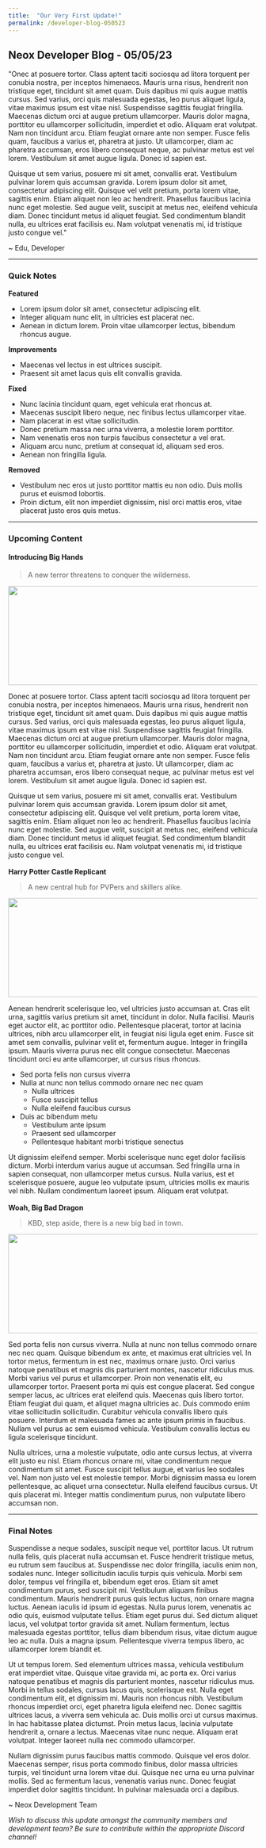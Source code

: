```yaml
---
title:  "Our Very First Update!"
permalink: /developer-blog-050523
---
```


## Neox Developer Blog - 05/05/23

"Onec at posuere tortor. Class aptent taciti sociosqu ad litora torquent per conubia nostra, per inceptos himenaeos. Mauris urna risus, hendrerit non tristique eget, tincidunt sit amet quam. Duis dapibus mi quis augue mattis cursus. Sed varius, orci quis malesuada egestas, leo purus aliquet ligula, vitae maximus ipsum est vitae nisl. Suspendisse sagittis feugiat fringilla. Maecenas dictum orci at augue pretium ullamcorper. Mauris dolor magna, porttitor eu ullamcorper sollicitudin, imperdiet et odio. Aliquam erat volutpat. Nam non tincidunt arcu. Etiam feugiat ornare ante non semper. Fusce felis quam, faucibus a varius et, pharetra at justo. Ut ullamcorper, diam ac pharetra accumsan, eros libero consequat neque, ac pulvinar metus est vel lorem. Vestibulum sit amet augue ligula. Donec id sapien est.

Quisque ut sem varius, posuere mi sit amet, convallis erat. Vestibulum pulvinar lorem quis accumsan gravida. Lorem ipsum dolor sit amet, consectetur adipiscing elit. Quisque vel velit pretium, porta lorem vitae, sagittis enim. Etiam aliquet non leo ac hendrerit. Phasellus faucibus lacinia nunc eget molestie. Sed augue velit, suscipit at metus nec, eleifend vehicula diam. Donec tincidunt metus id aliquet feugiat. Sed condimentum blandit nulla, eu ultrices erat facilisis eu. Nam volutpat venenatis mi, id tristique justo congue vel."

~ Edu, Developer

------------

### Quick Notes
**Featured**
- Lorem ipsum dolor sit amet, consectetur adipiscing elit.
-  Integer aliquam nunc elit, in ultricies est placerat nec.
- Aenean in dictum lorem. Proin vitae ullamcorper lectus, bibendum rhoncus augue.

**Improvements**
- Maecenas vel lectus in est ultrices suscipit.
- Praesent sit amet lacus quis elit convallis gravida.

**Fixed**
- Nunc lacinia tincidunt quam, eget vehicula erat rhoncus at.
- Maecenas suscipit libero neque, nec finibus lectus ullamcorper vitae.
- Nam placerat in est vitae sollicitudin.
- Donec pretium massa nec urna viverra, a molestie lorem porttitor.
- Nam venenatis eros non turpis faucibus consectetur a vel erat.
- Aliquam arcu nunc, pretium at consequat id, aliquam sed eros.
- Aenean non fringilla ligula.

**Removed**
- Vestibulum nec eros ut justo porttitor mattis eu non odio. Duis mollis purus et euismod lobortis.
- Proin dictum, elit non imperdiet dignissim, nisl orci mattis eros, vitae placerat justo eros quis metus.

------------
### Upcoming Content

#### **Introducing Big Hands**
>A new terror threatens to conquer the wilderness.

<img src="https://i.imgur.com/81swTpz.png" width="632px" height="200px" />

Donec at posuere tortor. Class aptent taciti sociosqu ad litora torquent per conubia nostra, per inceptos himenaeos. Mauris urna risus, hendrerit non tristique eget, tincidunt sit amet quam. Duis dapibus mi quis augue mattis cursus. Sed varius, orci quis malesuada egestas, leo purus aliquet ligula, vitae maximus ipsum est vitae nisl. Suspendisse sagittis feugiat fringilla. Maecenas dictum orci at augue pretium ullamcorper. Mauris dolor magna, porttitor eu ullamcorper sollicitudin, imperdiet et odio. Aliquam erat volutpat. Nam non tincidunt arcu. Etiam feugiat ornare ante non semper. Fusce felis quam, faucibus a varius et, pharetra at justo. Ut ullamcorper, diam ac pharetra accumsan, eros libero consequat neque, ac pulvinar metus est vel lorem. Vestibulum sit amet augue ligula. Donec id sapien est.

Quisque ut sem varius, posuere mi sit amet, convallis erat. Vestibulum pulvinar lorem quis accumsan gravida. Lorem ipsum dolor sit amet, consectetur adipiscing elit. Quisque vel velit pretium, porta lorem vitae, sagittis enim. Etiam aliquet non leo ac hendrerit. Phasellus faucibus lacinia nunc eget molestie. Sed augue velit, suscipit at metus nec, eleifend vehicula diam. Donec tincidunt metus id aliquet feugiat. Sed condimentum blandit nulla, eu ultrices erat facilisis eu. Nam volutpat venenatis mi, id tristique justo congue vel.
<br>
<br>
**Harry Potter Castle Replicant**
>A new central hub for PVPers and skillers alike.

<img src="https://i.imgur.com/iDYXoVd.png" width="632px" height="200px" />

Aenean hendrerit scelerisque leo, vel ultricies justo accumsan at. Cras elit urna, sagittis varius pretium sit amet, tincidunt in dolor. Nulla facilisi. Mauris eget auctor elit, ac porttitor odio. Pellentesque placerat, tortor at lacinia ultrices, nibh arcu ullamcorper elit, in feugiat nisi ligula eget enim. Fusce sit amet sem convallis, pulvinar velit et, fermentum augue. Integer in fringilla ipsum. Mauris viverra purus nec elit congue consectetur. Maecenas tincidunt orci eu ante ullamcorper, ut cursus risus rhoncus.

+ Sed porta felis non cursus viverra
+ Nulla at nunc non tellus commodo ornare nec nec quam
    + Nulla ultrices
    + Fusce suscipit tellus
    + Nulla eleifend faucibus cursus
+ Duis ac bibendum metu
    * Vestibulum ante ipsum
    * Praesent sed ullamcorper
    * Pellentesque habitant morbi tristique senectus

Ut dignissim eleifend semper. Morbi scelerisque nunc eget dolor facilisis dictum. Morbi interdum varius augue ut accumsan. Sed fringilla urna in sapien consequat, non ullamcorper metus cursus. Nulla varius, est et scelerisque posuere, augue leo vulputate ipsum, ultricies mollis ex mauris vel nibh. Nullam condimentum laoreet ipsum. Aliquam erat volutpat.
<br>
<br>
**Woah, Big Bad Dragon**
>KBD, step aside, there is a new big bad in town.

<img src="https://i.imgur.com/b5ul8FR.png" width="632px" height="200px" />

Sed porta felis non cursus viverra. Nulla at nunc non tellus commodo ornare nec nec quam. Quisque bibendum ex ante, et maximus erat ultricies vel. In tortor metus, fermentum in est nec, maximus ornare justo. Orci varius natoque penatibus et magnis dis parturient montes, nascetur ridiculus mus. Morbi varius vel purus et ullamcorper. Proin non venenatis elit, eu ullamcorper tortor. Praesent porta mi quis est congue placerat. Sed congue semper lacus, ac ultrices erat eleifend quis. Maecenas quis libero tortor. Etiam feugiat dui quam, et aliquet magna ultricies ac. Duis commodo enim vitae sollicitudin sollicitudin. Curabitur vehicula convallis libero quis posuere. Interdum et malesuada fames ac ante ipsum primis in faucibus. Nullam vel purus ac sem euismod vehicula. Vestibulum convallis lectus eu ligula scelerisque tincidunt.

Nulla ultrices, urna a molestie vulputate, odio ante cursus lectus, at viverra elit justo eu nisl. Etiam rhoncus ornare mi, vitae condimentum neque condimentum sit amet. Fusce suscipit tellus augue, et varius leo sodales vel. Nam non justo vel est molestie tempor. Morbi dignissim massa eu lorem pellentesque, ac aliquet urna consectetur. Nulla eleifend faucibus cursus. Ut quis placerat mi. Integer mattis condimentum purus, non vulputate libero accumsan non.
<br>

------------
### Final Notes

Suspendisse a neque sodales, suscipit neque vel, porttitor lacus. Ut rutrum nulla felis, quis placerat nulla accumsan et. Fusce hendrerit tristique metus, eu rutrum sem faucibus at. Suspendisse nec dolor fringilla, iaculis enim non, sodales nunc. Integer sollicitudin iaculis turpis quis vehicula. Morbi sem dolor, tempus vel fringilla et, bibendum eget eros. Etiam sit amet condimentum purus, sed suscipit mi. Vestibulum aliquam finibus condimentum. Mauris hendrerit purus quis lectus luctus, non ornare magna luctus. Aenean iaculis id ipsum id egestas. Nulla purus lorem, venenatis ac odio quis, euismod vulputate tellus. Etiam eget purus dui. Sed dictum aliquet lacus, vel volutpat tortor gravida sit amet. Nullam fermentum, lectus malesuada egestas porttitor, tellus diam bibendum risus, vitae dictum augue leo ac nulla. Duis a magna ipsum. Pellentesque viverra tempus libero, ac ullamcorper lorem blandit et.

Ut ut tempus lorem. Sed elementum ultrices massa, vehicula vestibulum erat imperdiet vitae. Quisque vitae gravida mi, ac porta ex. Orci varius natoque penatibus et magnis dis parturient montes, nascetur ridiculus mus. Morbi in tellus sodales, cursus lacus quis, scelerisque est. Nulla eget condimentum elit, et dignissim mi. Mauris non rhoncus nibh. Vestibulum rhoncus imperdiet orci, eget pharetra ligula eleifend nec. Donec sagittis ultrices lacus, a viverra sem vehicula ac. Duis mollis orci ut cursus maximus. In hac habitasse platea dictumst. Proin metus lacus, lacinia vulputate hendrerit a, ornare a lectus. Maecenas vitae nunc neque. Aliquam erat volutpat. Integer laoreet nulla nec commodo ullamcorper.

Nullam dignissim purus faucibus mattis commodo. Quisque vel eros dolor. Maecenas semper, risus porta commodo finibus, dolor massa ultricies turpis, vel tincidunt urna lorem vitae dui. Quisque nec urna eu urna pulvinar mollis. Sed ac fermentum lacus, venenatis varius nunc. Donec feugiat imperdiet dolor sagittis tincidunt. In pulvinar malesuada orci a dapibus.

~ Neox Development Team
<br>

*Wish to discuss this update amongst the community members and development team? Be sure to contribute within the appropriate Discord channel!*
